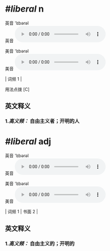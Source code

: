 # ***\#liberal*** n
英音 'lɪbərəl  
英音
<audio src="./media/Liberal-B.aac" controls="controls"></audio>

美音 'lɪbərəl  
美音
<audio src="./media/liberal.aac" controls="controls"></audio>



| 词频 1 |  

用法点拨  [C]

英文释义
---
### 1.*高义频：* **自由主义者；开明的人**  


# ***\#liberal*** adj
英音 'lɪbərəl  
英音
<audio src="./media/Liberal-B.aac" controls="controls"></audio>

美音 'lɪbərəl  
美音
<audio src="./media/liberal.aac" controls="controls"></audio>



| 词频 1 | 书面 2 |  

英文释义
---
### 1.*高义频：* **自由主义的；开明的**  


